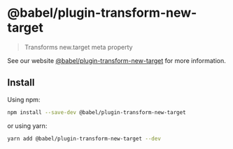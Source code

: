 # @babel/plugin-transform-new-target

> Transforms new.target meta property

See our website [@babel/plugin-transform-new-target](https://babeljs.io/docs/en/babel-plugin-transform-new-target) for more information.

## Install

Using npm:

```sh
npm install --save-dev @babel/plugin-transform-new-target
```

or using yarn:

```sh
yarn add @babel/plugin-transform-new-target --dev
```
